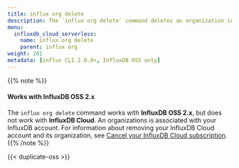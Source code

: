 ```yaml
---
title: influx org delete
description: The `influx org delete` command deletes an organization in InfluxDB.
menu:
  influxdb_cloud_serverless:
    name: influx org delete
    parent: influx org
weight: 201
metadata: [influx CLI 2.0.0+, InfluxDB OSS only]
---
```


{{% note %}}
#### Works with InfluxDB OSS 2.x
The `influx org delete` command works with **InfluxDB OSS 2.x**, but does not work with **InfluxDB Cloud**.
An organizations is associated with your InfluxDB account.
For information about removing your InfluxDB Cloud account and its organization,
see [Cancel your InfluxDB Cloud subscription](/influxdb/cloud/account-management/offboarding/).
{{% /note %}}

{{< duplicate-oss >}}
